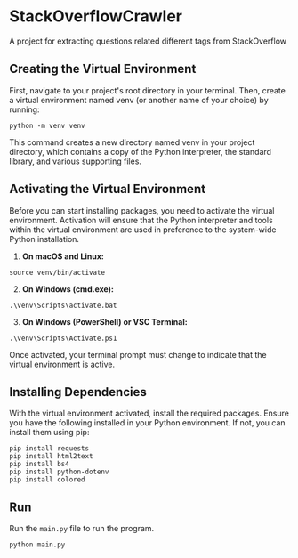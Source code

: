 # StackOverflowCrawler
A project for extracting questions related different tags from StackOverflow

## Creating the Virtual Environment
First, navigate to your project's root directory in your terminal. Then, create a virtual environment named venv (or another name of your choice) by running:

```
python -m venv venv
```

This command creates a new directory named venv in your project directory, which contains a copy of the Python interpreter, the standard library, and various supporting files.

## Activating the Virtual Environment
Before you can start installing packages, you need to activate the virtual environment. 
Activation will ensure that the Python interpreter and tools within the virtual environment are used in preference to the system-wide Python installation.

1. **On macOS and Linux:**

```
source venv/bin/activate
```

2. **On Windows (cmd.exe):**

```
.\venv\Scripts\activate.bat
```

3. **On Windows (PowerShell) or VSC Terminal:**

```
.\venv\Scripts\Activate.ps1
```

Once activated, your terminal prompt must change to indicate that the virtual environment is active.

## Installing Dependencies
With the virtual environment activated, install the required packages. Ensure you have the following installed in your Python environment. If not, you can install them using pip:

```
pip install requests
pip install html2text
pip install bs4
pip install python-dotenv
pip install colored
```
## Run
Run the `main.py` file to run the program. 
```
python main.py
```